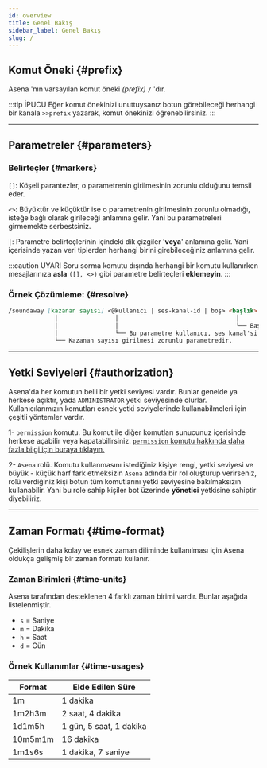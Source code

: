 ```yaml
---
id: overview
title: Genel Bakış
sidebar_label: Genel Bakış
slug: /
---
```

## Komut Öneki {#prefix}

Asena 'nın varsayılan komut öneki *(prefix)* `/` 'dır. 

:::tip İPUCU
Eğer komut önekinizi unuttuysanız botun görebileceği herhangi bir kanala `>>prefix` yazarak, komut önekinizi öğrenebilirsiniz.
:::

---

## Parametreler {#parameters}

### Belirteçler {#markers}

`[]`: Köşeli parantezler, o parametrenin girilmesinin zorunlu olduğunu temsil eder.

`<>`: Büyüktür ve küçüktür ise o parametrenin girilmesinin zorunlu olmadığı, isteğe bağlı olarak girileceği anlamına gelir. Yani bu parametreleri girmemekte serbestsiniz.

`|`: Parametre belirteçlerinin içindeki dik çizgiler '**veya**' anlamına gelir. Yani içerisinde yazan veri tiplerden herhangi birini girebileceğiniz anlamına gelir.

:::caution UYARI
Soru sorma komutu dışında herhangi bir komutu kullanırken mesajlarınıza **asla** `([], <>)` gibi parametre belirteçleri **eklemeyin**.
:::

### Örnek Çözümleme: {#resolve}

```md
/soundaway [kazanan sayısı] <@kullanıcı | ses-kanal-id | boş> <başlık>
             │                │                                 │
             │                │                                 └── Başlık parametresinin isteğe bağlı olarak girilebilir.
             │                └── Bu parametre kullanıcı, ses kanal'si veya boş bırakılabilir anlamına gelir. İsteğe bağlıdır.
             └── Kazanan sayısı girilmesi zorunlu parametredir.
```

---

## Yetki Seviyeleri {#authorization}

Asena'da her komutun belli bir yetki seviyesi vardır. Bunlar genelde ya herkese açıktır, yada `ADMINISTRATOR` yetki seviyesinde olurlar.
Kullanıcılarımızın komutları esnek yetki seviyelerinde kullanabilmeleri için çeşitli yöntemler vardır.

1- `permission` komutu. Bu komut ile diğer komutları sunucunuz içerisinde herkese açabilir veya kapatabilirsiniz. 
[`permission` komutu hakkında daha fazla bilgi için buraya tıklayın.](/docs/commands/scperm)

2- `Asena` rolü. Komutu kullanmasını istediğiniz kişiye rengi, yetki seviyesi ve büyük - küçük harf fark etmeksizin `Asena` adında bir rol oluşturup 
verirseniz, rolü verdiğiniz kişi botun tüm komutlarını yetki seviyesine bakılmaksızın kullanabilir. Yani bu role sahip kişiler bot üzerinde **yönetici** 
yetkisine sahiptir diyebiliriz.

---

## Zaman Formatı {#time-format}

Çekilişlerin daha kolay ve esnek zaman diliminde kullanılması için Asena oldukça gelişmiş bir zaman formatı kullanır.

### Zaman Birimleri {#time-units}

Asena tarafından desteklenen 4 farklı zaman birimi vardır. Bunlar aşağıda listelenmiştir.

- `s` = Saniye
- `m` = Dakika
- `h` = Saat
- `d` = Gün

### Örnek Kullanımlar {#time-usages}

| Format  | Elde Edilen Süre |
| ------- | ---------------- |
| 1m      | 1 dakika         |
| 1m2h3m  | 2 saat, 4 dakika | 
| 1d1m5h  | 1 gün, 5 saat, 1 dakika |
| 10m5m1m | 16 dakika        |
| 1m1s6s  | 1 dakika, 7 saniye |

